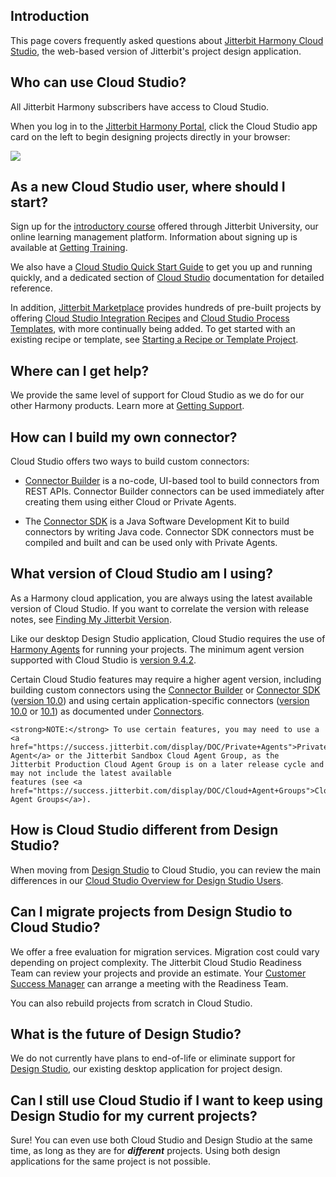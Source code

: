 [//]: # (Cloud Studio FAQ)

## Introduction

This page covers frequently asked questions about [Jitterbit Harmony Cloud Studio](https://success.jitterbit.com/display/CS/Cloud+Studio), the
web-based version of Jitterbit's project design application.


## Who can use Cloud Studio?

All Jitterbit Harmony subscribers have access to Cloud Studio.

When you log in to the [Jitterbit Harmony Portal](https://success.jitterbit.com/display/DOC/Jitterbit+Harmony+Portal), click the Cloud Studio app
card on the left to begin designing projects directly in your browser:

![](https://docs-source.jitterbit.com/hp/landing/cards_cloud-studio_with-header.png)


## As a new Cloud Studio user, where should I start?

Sign up for the [introductory course](https://success.jitterbit.com/display/DOC/Getting+Training#GettingTraining-cloud-studio) offered through
Jitterbit University, our online learning management platform. Information about signing up is available at [Getting
Training](https://success.jitterbit.com/display/DOC/Getting+Training).

We also have a [Cloud Studio Quick Start Guide](https://success.jitterbit.com/display/CS/Cloud+Studio+Quick+Start+Guide) to get you up and
running quickly, and a dedicated section of [Cloud Studio](https://success.jitterbit.com/display/CS/Cloud+Studio) documentation for detailed
reference.

In addition, [Jitterbit Marketplace](https://success.jitterbit.com/display/DOC/Marketplace) provides hundreds of pre-built projects by offering
[Cloud Studio Integration Recipes](https://success.jitterbit.com/display/CS/Cloud+Studio+Integration+Recipes) and [Cloud Studio Process
Templates](https://success.jitterbit.com/display/CS/Cloud+Studio+Process+Templates), with more continually being added. To get started with an
existing recipe or template, see [Starting a Recipe or Template
Project](https://success.jitterbit.com/display/DOC/Starting+a+Recipe+or+Template+Project).


## Where can I get help?

We provide the same level of support for Cloud Studio as we do for our other Harmony products. Learn more at
[Getting Support](https://success.jitterbit.com/display/DOC/Getting+Support).


## How can I build my own connector?

Cloud Studio offers two ways to build custom connectors:

-   [Connector Builder](https://success.jitterbit.com/display/CS/Connector+Builder) is a no-code, UI-based tool to build connectors from REST
    APIs. Connector Builder connectors can be used immediately after creating them using either Cloud or Private
    Agents.

-   The [Connector SDK](https://developer.jitterbit.com/connector-sdk/) is a Java Software Development Kit to build
    connectors by writing Java code. Connector SDK connectors must be compiled and built and can be used only with
    Private Agents.


## What version of Cloud Studio am I using?

As a Harmony cloud application, you are always using the latest available version of Cloud Studio. If you want to
correlate the version with release notes, see [Finding My Jitterbit
Version](https://success.jitterbit.com/display/DOC/Finding+My+Jitterbit+Version).

Like our desktop Design Studio application, Cloud Studio requires the use of [Harmony Agents](https://success.jitterbit.com/display/DOC/Agent)
for running your projects. The minimum agent version supported with Cloud Studio is [version
9.4.2](https://success.jitterbit.com/display/DOC/9.4).

Certain Cloud Studio features may require a higher agent version, including building custom connectors using the
[Connector Builder](https://success.jitterbit.com/display/CS/Connector+Builder) or [Connector
SDK](https://developer.jitterbit.com/connector-sdk/) ([version 10.0](https://success.jitterbit.com/display/DOC/10.0)) and using certain
application-specific connectors ([version 10.0](https://success.jitterbit.com/display/DOC/10.0) or [10.1](https://success.jitterbit.com/display/DOC/10.1)) as documented under
[Connectors](https://success.jitterbit.com/display/CS/Connectors).

<div class="confluence-information-macro confluence-information-macro-information conf-macro output-block" data-hasbody="true" data-macro-name="info">
  <span class="aui-icon aui-icon-small aui-iconfont-info confluence-information-macro-icon"> </span>
  <div class="confluence-information-macro-body">

    <strong>NOTE:</strong> To use certain features, you may need to use a <a
    href="https://success.jitterbit.com/display/DOC/Private+Agents">Private Agent</a> or the Jitterbit Sandbox Cloud Agent Group, as the
    Jitterbit Production Cloud Agent Group is on a later release cycle and may not include the latest available
    features (see <a href="https://success.jitterbit.com/display/DOC/Cloud+Agent+Groups">Cloud Agent Groups</a>).

  </div>
</div>


## How is Cloud Studio different from Design Studio?

When moving from [Design Studio](https://success.jitterbit.com/display/DOC/Design+Studio) to Cloud Studio, you can review the main differences in
our [Cloud Studio Overview for Design Studio Users](https://success.jitterbit.com/display/CS/Cloud+Studio+Overview+for+Design+Studio+Users).


## Can I migrate projects from Design Studio to Cloud Studio?

We offer a free evaluation for migration services. Migration cost could vary depending on project complexity. The
Jitterbit Cloud Studio Readiness Team can review your projects and provide an estimate. Your [Customer Success
Manager](mailto:success@jitterbit.com) can arrange a meeting with the Readiness Team.

You can also rebuild projects from scratch in Cloud Studio.


## What is the future of Design Studio?

We do not currently have plans to end-of-life or eliminate support for [Design Studio](https://success.jitterbit.com/display/DOC/Design+Studio),
our existing desktop application for project design.


## Can I still use Cloud Studio if I want to keep using Design Studio for my current projects?

Sure! You can even use both Cloud Studio and Design Studio at the same time, as long as they are for ***different***
projects. Using both design applications for the same project is not possible.
